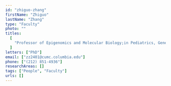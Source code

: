 ```yaml
---
id: "zhiguo-zhang"
firstName: "Zhiguo"
lastName: "Zhang"
type: "Faculty"
photo: ""
titles:
  [
    "Professor of Epigenomics and Molecular Biology;in Pediatrics, Genetics and Development",
  ]
letters: ["PhD"]
email: ["zz2401@cumc.columbia.edu"]
phone: ["(212) 851-4936"]
researchAreas: []
tags: ["People", "Faculty"]
urls: []
---
```

